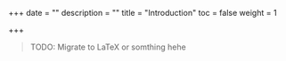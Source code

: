 +++
date = ""
description = ""
title = "Introduction"
toc = false
weight = 1

+++

> TODO: Migrate to LaTeX or somthing hehe
